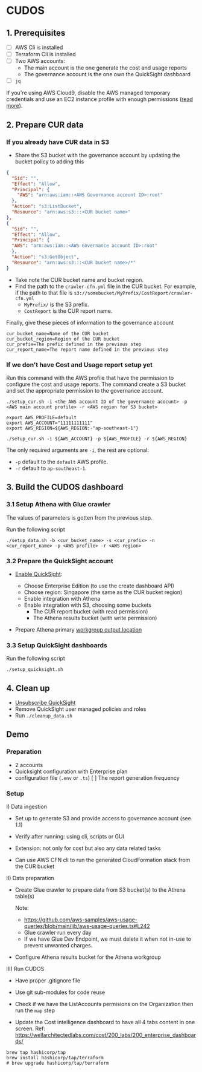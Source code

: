 # CUDOS

## 1. Prerequisites

* [ ] AWS Cli is installed 
* [ ] Terraform Cli is installed
* [ ] Two AWS accounts:
  * The main account is the one generate the cost and usage reports
  * The governance account is the one own the QuickSight dashboard
* [ ] `jq`

If you're using AWS Cloud9, disable the AWS managed temporary credentials and 
use an EC2 instance profile with enough permissions ([read more](https://devsecops.job4u.io/en/prerequisites/bootstrap/admin-iam-role/)).

## 2. Prepare CUR data


### If you already have CUR data in S3

* Share the S3 bucket with the governance account by updating the bucket policy to adding this
  
```json
{
  "Sid": "",
  "Effect": "Allow",
  "Principal": {
    "AWS": "arn:aws:iam::<AWS Governance account ID>:root"
  },
  "Action": "s3:ListBucket",
  "Resource": "arn:aws:s3:::<CUR bucket name>"
},
{
  "Sid": "",
  "Effect": "Allow",
  "Principal": {
  "AWS": "arn:aws:iam::<AWS Governance account ID>:root"
  },
  "Action": "s3:GetObject",
  "Resource": "arn:aws:s3:::<CUR bucket name>/*"
}
```
* Take note the CUR bucket name and bucket region.
* Find the path to the `crawler-cfn.yml` file in the CUR bucket. For example, if the path to that file is `s3://somebucket/MyPrefix/CostReport/crawler-cfn.yml`
  * `MyPrefix/` is the S3 prefix.
  * `CostReport` is the CUR report name.
  
Finally, give these pieces of information to the governance account

```
cur_bucket_name=Name of the CUR bucket
cur_bucket_region=Region of the CUR bucket
cur_prefix=The prefix defined in the previous step
cur_report_name=The report name defined in the previous step
```

### If we don't have Cost and Usage report setup yet

Run this command with the AWS profile that have the permission to configure the cost and usage reports.
The command create a S3 bucket and set the appropriate permission to the governance account.

```shell
./setup_cur.sh -i <the AWS account ID of the governance acocunt> -p <AWS main account profile> -r <AWS region for S3 bucket> 
```

```
export AWS_PROFILE=default
export AWS_ACCOUNT="11111111111"
export AWS_REGION=${AWS_REGION:-"ap-southeast-1"}

./setup_cur.sh -i ${AWS_ACCOUNT} -p ${AWS_PROFILE} -r ${AWS_REGION}
```

The only required arguments are `-i`, the rest are optional:
* `-p` default to the `default` AWS profile.
* `-r` default to `ap-southeast-1`.

## 3. Build the CUDOS dashboard

### 3.1 Setup Athena with Glue crawler

The values of parameters is gotten from the previous step.

Run the following script
```shell
./setup_data.sh -b <cur_bucket_name> -s <cur_prefix> -n <cur_report_name> -p <AWS profile> -r <AWS region>
```

### 3.2 Prepare the QuickSight account

* [Enable QuickSight](https://docs.aws.amazon.com/quicksight/latest/user/signing-up.html):
  * Choose Enterprise Edition (to use the create dashboard API)
  * Choose region: Singapore (the same as the CUR bucket region)
  * Enable integration with Athena
  * Enable integration with S3, choosing some buckets
    * The CUR report bucket (with read permission)
    * The Athena results bucket (with write permission)
  
* Prepare Athena primary [workgroup output location](https://docs.aws.amazon.com/athena/latest/ug/workgroups-settings.html)
  
### 3.3 Setup QuickSight dashboards

Run the following script
```shell
./setup_quicksight.sh
```

## 4. Clean up

* [Unsubscribe QuickSight](https://docs.aws.amazon.com/quicksight/latest/user/closing-account.html)
* Remove QuickSight user managed policies and roles
* Run `./cleanup_data.sh`

## Demo

### Preparation

* 2 accounts
* Quicksight configuration with Enterprise plan
* configuration file (`.env` or `.ts`)
[ ] The report generation frequency

### Setup

I) Data ingestion
* Set up to generate S3 and provide access to governance account (see 1.1)
* Verify after running: using cli, scripts or GUI

* Extension: not only for cost but also any data related tasks
* Can use AWS CFN cli to run the generated CloudFormation stack from the CUR bucket

II) Data preparation
* Create Glue crawler to prepare data from S3 bucket(s) to the Athena table(s) 
  
  Note: 
  * https://github.com/aws-samples/aws-usage-queries/blob/main/lib/aws-usage-queries.ts#L242
  * Glue crawler run every day
  * If we have Glue Dev Endpoint, we must delete it when not in-use to prevent unwanted charges.
  
* Configure Athena results bucket for the Athena workgroup

III) Run CUDOS
* Have proper .gitignore file
* Use git sub-modules for code reuse
* Check if we have the ListAccounts permisions on the Organization then run the `map` step

* Update the Cost intelligence dashboard to have all 4 tabs content in one screen. 
  Ref: https://wellarchitectedlabs.com/cost/200_labs/200_enterprise_dashboards/

```
brew tap hashicorp/tap
brew install hashicorp/tap/terraform
# brew upgrade hashicorp/tap/terraform
```
